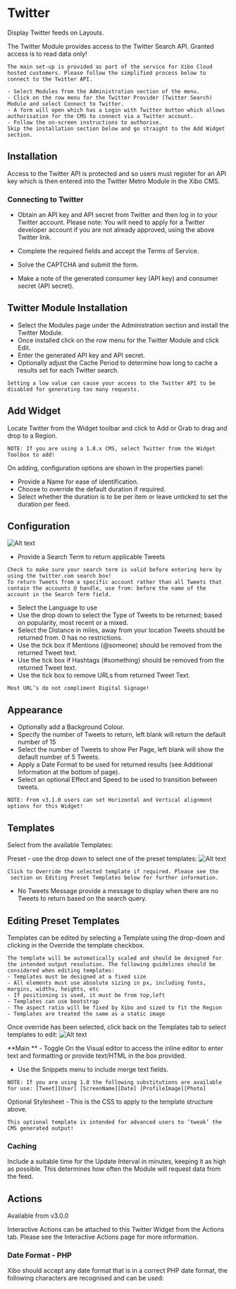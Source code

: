 # Twitter

Display Twitter feeds on Layouts.

The Twitter Module provides access to the Twitter Search API. Granted access is to read data only!

```
The main set-up is provided as part of the service for Xibo Cloud hosted customers. Please follow the simplified process below to connect to the Twitter API.

- Select Modules from the Administration section of the menu.
- Click on the row menu for the Twitter Provider (Twitter Search) Module and select Connect to Twitter.
- A form will open which has a Login with Twitter button which allows authorisation for the CMS to connect via a Twitter account.
- Follow the on-screen instructions to authorise.
Skip the installation section below and go straight to the Add Widget section.
```

## Installation

Access to the Twitter API is protected and so users must register for an API key which is then entered into the Twitter Metro Module in the Xibo CMS.

### Connecting to Twitter

- Obtain an API key and API secret from Twitter and then log in to your Twitter account.
  Please note: You will need to apply for a Twitter developer account if you are not already approved, using the above Twitter link.

- Complete the required fields and accept the Terms of Service.
- Solve the CAPTCHA and submit the form.
- Make a note of the generated consumer key (API key) and consumer secret (API secret).

## Twitter Module Installation

- Select the Modules page under the Administration section and install the Twitter Module.
- Once installed click on the row menu for the Twitter Module and click Edit.
- Enter the generated API key and API secret.
- Optionally adjust the Cache Period to determine how long to cache a results set for each Twitter search.

```
Setting a low value can cause your access to the Twitter API to be disabled for generating too many requests.
```

## Add Widget

Locate Twitter from the Widget toolbar and click to Add or Grab to drag and drop to a Region.

```
NOTE: If you are using a 1.8.x CMS, select Twitter from the Widget Toolbox to add!
```

On adding, configuration options are shown in the properties panel:

- Provide a Name for ease of identification.
- Choose to override the default duration if required.
- Select whether the duration is to be per item or leave unticked to set the duration per feed.

## Configuration

![Alt text](twitter3.png)

- Provide a Search Term to return applicable Tweets

```
Check to make sure your search term is valid before entering here by using the twitter.com search box!
To return Tweets from a specific account rather than all Tweets that contain the accounts @ handle, use from: before the name of the account in the Search Term field.

```

- Select the Language to use
- Use the drop down to select the Type of Tweets to be returned; based on popularity, most recent or a mixed.
- Select the Distance in miles, away from your location Tweets should be returned from. 0 has no restrictions.
- Use the tick box if Mentions (@someone) should be removed from the returned Tweet text.
- Use the tick box if Hashtags (#something) should be removed from the returned Tweet text.
- Use the tick box to remove URLs from returned Tweet Text.

```
Most URL’s do not compliment Digital Signage!
```

## Appearance

- Optionally add a Background Colour.
- Specify the number of Tweets to return, left blank will return the default number of 15
- Select the number of Tweets to show Per Page, left blank will show the default number of 5 Tweets.
- Apply a Date Format to be used for returned results (see Additional Information at the bottom of page).
- Select an optional Effect and Speed to be used to transition between tweets.

```
NOTE: From v3.1.0 users can set Horizontal and Vertical alignment options for this Widget!
```

## Templates

Select from the available Templates:

Preset - use the drop down to select one of the preset templates:
![Alt text](twitter6.png)

```
Click to Override the selected template if required. Please see the
 section on Editing Preset Templates below for further information.
```

- No Tweets Message provide a message to display when there are no Tweets to return based on the search query.

## Editing Preset Templates

Templates can be edited by selecting a Template using the drop-down and clicking in the Override the template checkbox.

```
The template will be automatically scaled and should be designed for the intended output resolution. The following guidelines should be considered when editing templates:
- Templates must be designed at a fixed size
- All elements must use absolute sizing in px, including fonts, margins, widths, heights, etc
- If positioning is used, it must be from top,left
- Templates can use bootstrap
- The aspect ratio will be fixed by Xibo and sized to fit the Region
- Templates are treated the same as a static image
```

Once override has been selected, click back on the Templates tab to select templates to edit:
![Alt text](Twitter7.png)

**Main ** - Toggle On the Visual editor to access the inline editor to enter text and formatting or provide text/HTML in the box provided.

- Use the Snippets menu to include merge text fields.

```
NOTE: If you are using 1.8 the following substitutions are available for use: [Tweet][User] [ScreenName][Date] [ProfileImage][Photo]
```

Optional Stylesheet - This is the CSS to apply to the template structure above.

```
This optional template is intended for advanced users to ‘tweak’ the CMS generated output!
```

### Caching

Include a suitable time for the Update Interval in minutes, keeping it as high as possible. This determines how often the Module will request data from the feed.

## Actions

Available from v3.0.0

Interactive Actions can be attached to this Twitter Widget from the Actions tab. Please see the Interactive Actions page for more information.

### Date Format - PHP

Xibo should accept any date format that is in a correct PHP date format, the following characters are recognised and can be used:
